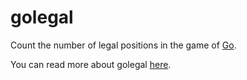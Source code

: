golegal
=======

Count the number of legal positions in the game of [Go](https://en.wikipedia.org/wiki/Go_(game)).

You can read more about golegal [here](http://tromp.github.io/go/legal19.html).
